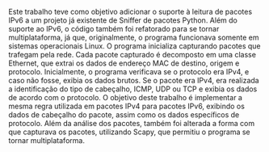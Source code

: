 Este trabalho teve como objetivo adicionar o suporte à leitura de pacotes IPv6 a um projeto já existente de Sniffer de pacotes Python. Além do suporte ao IPv6, o código também foi refatorado para se tornar multiplataforma, já que, originalmente, o programa funcionava somente em sistemas operacionais Linux.
O programa inicializa capturando pacotes que trafegam pela rede. Cada pacote capturado é decomposto em uma classe Ethernet, que extrai os dados de endereço MAC de destino, origem e protocolo. 
Inicialmente, o programa verificava se o protocolo era IPv4, e caso não fosse, exibia os dados brutos. Se o pacote era IPv4, era realizada a identificação do tipo de cabeçalho, ICMP, UDP ou TCP e exibia os dados de acordo com o protocolo. O objetivo deste trabalho é implementar a mesma regra utilizada em pacotes IPv4 para pacotes IPv6, exibindo os dados de cabeçalho do pacote, assim como os dados específicos de protocolo. Além da análise dos pacotes, também foi alterada a forma com que capturava os pacotes, utilizando Scapy, que permitiu o programa se tornar multiplataforma.
